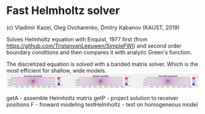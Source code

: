 # Fast Helmholtz solver
(c) Vladimir Kazei, Oleg Ovcharenko, Dmitry Kabanov (KAUST, 2019)

Solves Helmholtz equation with Enquist, 1977 first (from https://github.com/TristanvanLeeuwen/SimpleFWI) and second order boundary conditions and then compares it with analytic Green's function. 

The discretized equation is solved with a banded matrix solver. Which is the most efficient for shallow, wide models.
![](compare_helm.png)

getA - assemble Helmholtz matrix
getP - project solution to receiver positions
F - froward modeling
testHelmholtz - test on homogeneous model
